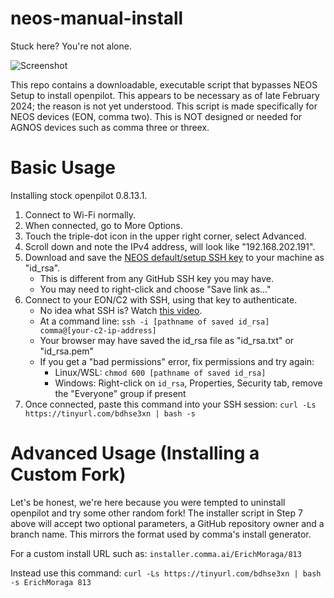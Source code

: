 # neos-manual-install

Stuck here? You're not alone.

![Screenshot](neos-installer-stuck.jpg)

This repo contains a downloadable, executable script that bypasses NEOS Setup to install openpilot. This appears to be necessary as of late February 2024; the reason is not yet understood. This script is made specifically for NEOS devices (EON, comma two). This is NOT designed or needed for AGNOS devices such as comma three or threex.

# Basic Usage

Installing stock openpilot 0.8.13.1.

1. Connect to Wi-Fi normally.
2. When connected, go to More Options.
3. Touch the triple-dot icon in the upper right corner, select Advanced.
4. Scroll down and note the IPv4 address, will look like "192.168.202.191".
5. Download and save the [NEOS default/setup SSH key](https://raw.githubusercontent.com/commaai/openpilot/master/system/hardware/tici/id_rsa) to your machine as "id_rsa".
    * This is different from any GitHub SSH key you may have.
    * You may need to right-click and choose "Save link as..."
6. Connect to your EON/C2 with SSH, using that key to authenticate.
    * No idea what SSH is? Watch [this video](https://www.youtube.com/watch?v=JHYbu50_uNE).
    * At a command line: `ssh -i [pathname of saved id_rsa] comma@[your-c2-ip-address]`
    * Your browser may have saved the id_rsa file as "id_rsa.txt" or "id_rsa.pem"
    * If you get a "bad permissions" error, fix permissions and try again:
        * Linux/WSL: `chmod 600 [pathname of saved id_rsa]`
        * Windows: Right-click on `id_rsa`, Properties, Security tab, remove the "Everyone" group if present
7. Once connected, paste this command into your SSH session: `curl -Ls https://tinyurl.com/bdhse3xn | bash -s`

# Advanced Usage (Installing a Custom Fork)

Let's be honest, we're here because you were tempted to uninstall openpilot and try some other random fork!
The installer script in Step 7 above will accept two optional parameters, a GitHub repository owner and a branch name. This mirrors the format used by comma's install generator.

For a custom install URL such as: `installer.comma.ai/ErichMoraga/813`

Instead use this command: `curl -Ls https://tinyurl.com/bdhse3xn | bash -s ErichMoraga 813`
